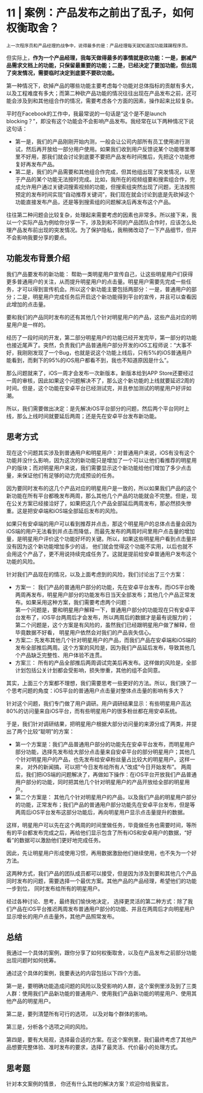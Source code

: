 # 11 | 案例：产品发布之前出了乱子，如何权衡取舍？

    上一次程序员和产品经理的战争中，说得最多的是：产品经理每天就知道加功能蹂躏程序员。

但实际上，**作为一个产品经理，我每天做得最多的事情就是砍功能：一是，删减产品需求文档上的功能，只保留最重要的功能；二是，已经决定了要加功能，但出现了突发情况，需要临时决定到底要不要砍功能。**

第一种情况下，砍掉产品的哪些功能主要考虑每个功能对总体指标的贡献有多大，以及工程难度有多大；而第二种砍产品功能的情况往往出现在产品发布之前，还可能会涉及到和其他组合作的情况，需要考虑各个方面的因素，操作起来比较复杂。

平时在Facebook的工作中，我最常说的一句话是“这个是不是launch blocking？”，即没有这个功能会不会影响产品发布。我经常在以下两种情况下说这句话：

*   第一是，我们的产品刚刚开始内测，一般会让公司内部所有员工使用进行测试，然后再开放给一部分用户使用。如果我们收到用户反馈说某个功能哪里哪里不好用，那我们就会讨论到底要不要把产品发布时间推后，先把这个功能修复好再发布产品。
*   第二是，我们的产品需要和其他组合作完成，但其他组出现了突发情况，以至于产品的某个功能无法按时完成。比如，我所在的视频组要和搜索组合作，完成允许用户通过关键词搜索视频的功能，但搜索组突然出现了问题，无法按照预定的发布时间实现“自动推荐关键词”，我们现在就会讨论到底是先砍掉这个功能直接发布产品，还是等到搜索组的问题解决后再发布这个产品。

往往第二种问题会比较复杂，处理起来需要考虑的因素也非常多。所以接下来，我以一个实际产品为例给你分享一下，涉及到和不同的产品团队合作时，应该怎么处理产品发布前出现的突发情况。为了保护隐私，我稍微改动了一下产品细节，但并不会影响我要分享的要点。

## 功能发布背景介绍

我们产品要发布的新功能： 帮助一类明星用户宣传自己，让这些明星用户们获得更多普通用户的关注，从而提升明星用户的点击量。明星用户需要先完成一些任务，才可以得到宣传机会。所以这个新功能主要包括两部分：一是，普通用户的部分；二是，明星用户完成任务后开启这个新功能得到平台的宣传，并且可以查看因此增加的点击量。

要和我们的产品同时发布的还有其他几个针对明星用户的产品，这些产品对应的明星用户是一样的。

经历了一段时间的开发，第二部分明星用户的功能已经开发完毕，第一部分的功能也接近尾声了。突然，负责我们产品普通用户部分开发的iOS工程师说：“大事不好，我刚刚发现了一个Bug，也就是说这个功能上线后，只有5%的iOS普通用户能看到，而剩下的95%的iOS用户都看不到，我也不知道原因是什么”。

那么问题就来了，iOS一周才会发布一次新版本，新版本给到APP Store还要经过一周的审核，因此如果这个问题解决不了，那么这个新功能的上线就要延迟2周的时间。但是，这个功能在安卓平台已经测试完，并且参加测试的明星用户好评如潮。

所以，我们需要做出决定：是先解决iOS平台部分的问题，然后两个平台同时上线，那么上线时间就要延后两周；还是先在安卓平台发布新功能。

## 思考方式

现在这个问题其实涉及到普通用户和明星用户：对普通用户来说，iOS有没有这个功能并没什么影响，因为这次的新功能只是增加了一个可以让他们看推荐的明星用户的版块；而对明星用户来说，我们需要显示这个新功能给他们增加了多少点击量，来保证他们有足够的动力完成预设的任务。

因为要同时发布的这几个产品对应的明星用户是一致的，所以如果我们产品的这个新功能在所有平台都晚发布两周，那么其他几个产品的功能就会不完整。但是，现在公关方案已经接洽好了，如果把这几个产品全部延后两周发布，那必然损失惨重。这是把安卓端和iOS端全部延后发布的风险。

如果只有安卓端的用户可以看到推荐并点击，那这个明星用户的总体点击量会因为iOS端的用户无法看到并点击而降低，而最先发布的两周时间里用户点击量的增加量，是明星用户评价这个功能好坏的关键。所以，如果这些明星用户看到点击量并没有因为这个新功能增加多少的话， 他们就会觉得这个功能不实用，以后也就不会用这个产品了，更不用说持续完成任务了。这就是提前给安卓普通用户发布这个功能的风险。

针对我们产品现在的情况，以及上面考虑到的风险，我们讨论出了三个方案：

*   方案一： 我们产品的普通用户部分的功能，先在安卓平台发布，而iOS平台晚两周再发布，明星用户部分的功能发布日当天全部发布；其他几个产品正常发布。如果采用这种方案，我们需要考虑两个问题：  
    第一个问题是，要和明星用户解释一下，普通用户部分的功能现在只有安卓平台发布了，iOS平台两周后才会发布，所以两周后的数据才是最有说服力的；  
    第二个问题是，这个方案是有风险的，虽然我们已经跟明星用户做了解释，但毕竟数据不好看， 明星用户依然会对我们的产品丧失信心。
*   方案二: 先发布其他几个针对明星用户的产品，而我们产品在安卓端和iOS端的发布全部推后两周。这个方案的风险是，因为我们产品延后发布，导致其他几个产品缺乏完整性、用户体验不连贯。
*   方案三： 所有的产品全部推后两周调试完美后再发布。这样做的风险是，全部计划包括公关计划都会受影响，损失惨重，其他的组不会同意。

其实，上面三个方案都不理想，我们需要思考一些更好的方法。所以，我们换了一个思考问题的角度：iOS平台的普通用户点击量对整体点击量的影响有多大？

针对这个问题，我们专门做了用户调研。用户调研结果显示：有些明星用户高达80%的访问量来自iOS平台，而有些明星用户的很多粉丝都在用安卓系统。

于是，我们针对调研结果，把明星用户根据大部分访问量的来源分成了两类，并提出了两个比较“聪明”的方案：

*   第一个方案是：我们产品普通用户部分的功能先在安卓平台发布，而明星用户部分功能，选择先发布给大部分点击量来自安卓平台的部分明星用户；其他几个针对明星用户的产品，也先发布给安卓粉丝量占比较大的明星用户。这样一来， 对外的新闻搞，可以把“今日发布给所有人”改成“今日开始发布”。 两周后，我们把iOS端的问题解决了，再做如下操作：在iOS平台开放我们产品普通用户部分的功能，同时把其他几个针对明星用户的产品开放给全部的明星用户。
*   第二个方案是： 其他几个针对明星用户的产品，以及我们产品的明星用户部分的功能，正常发布；我们产品的普通用户部分功能先在安卓平台发布，但是等两周后iOS平台发布这部分功能后，再向明星用户显示点击量提升的数据。

这样，明星用户可以先在这个两周的时间里做任务，毕竟做任务也需要时间，等所有的平台都发布完成之后，再给他们显示包含了所有iOS和安卓用户的数据，“好看”的数据可以激励他们更好地完成任务。

因此，先让明星用户形成使用习惯，再用数据激励他们继续使用，也不失为一个好方法。

这两种方式，我们产品的团队成员都可以接受，但是因为涉及到要和其他几个产品同时发布的问题，需要选择一个最优方案。其他产品的产品经理，希望他们的功能一步到位， 同时发布给所有的明星用户。

经过各种讨论、思考，最终我们愉快地决定， 选择更灵活的第二种方式：除了我们产品在iOS平台推迟两周发布普通用户部分的功能、并且在两周后才向明星用户显示增长的用户点击量外，其他产品照常发布。

## 总结

我通过一个具体的案例，跟你分享了如何权衡取舍，以及在产品发布之前部分功能出现问题时如何统筹。

通过这个具体的案例，我要表达的内容包括以下四个方面。

第一是，要明确功能造成问题的风险以及受影响的人群，这个案例里涉及到了三类人群：使用我们产品新功能的普通用户、使用我们产品新功能的明星用户、使用其他产品的明星用户。

第二是，要列清楚所有可行的选项， 以及对每个群体的影响。

第三是，分析各个选项之间的风险。

第四是，要有大局观，选择最合适的方案。在这个案例里，我们最终考虑了其他产品想要完整体验、准时发布的要求，选择了最灵活、代价最小的处理方式。

## 思考题

针对本文案例的情景， 你还有什么其他的解决方案？欢迎你给我留言。
    